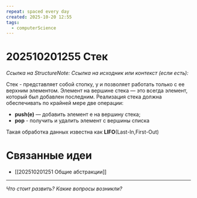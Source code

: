 ```yaml
---
repeat: spaced every day
created: 2025-10-20 12:55
tags:
  - computerScience
---
```

# 202510201255 Стек

*Ссылка на StructureNote:*
*Ссылка на исходник или контекст (если есть):*

Стек - представляет собой стопку, у и позволяет работать только с ее верхним элементом. Элемент на вершине стека — это всегда элемент, который был добавлен последним. Реализация стека должна обеспечивать по крайней мере две операции:

- **push(e)** — добавить элемент e на вершину стека;
- **pop** - получить и удалить элемент с вершины списка

Такая обработка данных известна как **LIFO**(Last-In,First-Out)

# Связанные идеи

- [[202510201251 Общие абстракции]]

---

*Что стоит развить? Какие вопросы возникли?*
